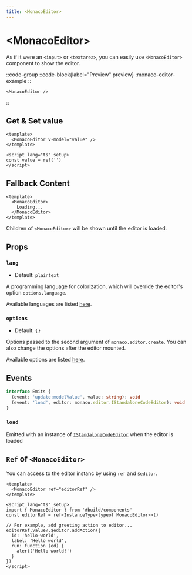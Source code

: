 ```yaml
---
title: <MonacoEditor>
---
```


# &lt;MonacoEditor&gt;
As if it were an `<input>` or `<textarea>`, you can easily use `<MonacoEditor>` component to show the editor.

::code-group
  ::code-block{label="Preview" preview}
  :monaco-editor-example
  ::
  ```vue [Code]
  <MonacoEditor />
  ```
::

## Get & Set value
```vue
<template>
  <MonacoEditor v-model="value" />
</template>

<script lang="ts" setup>
const value = ref('')
</script>
```

## Fallback Content
```vue
<template>
  <MonacoEditor>
    Loading...
  </MonacoEditor>
</template>
```
Children of `<MonacoEditor>` will be shown until the editor is loaded.

## Props
### `lang`
- Default: `plaintext`

A programming language for colorization, which will override the editor's option `options.language`.

Available languages are listed [here](https://github.com/microsoft/monaco-editor/tree/main/src/basic-languages).

### `options`
- Default: `{}`

Options passed  to the second argument of `monaco.editor.create`.
You can also change the options after the editor mounted.

Available options are listed [here](https://microsoft.github.io/monaco-editor/docs.html#interfaces/editor.IStandaloneEditorConstructionOptions.html).

## Events
```ts
interface Emits {
  (event: 'update:modelValue', value: string): void
  (event: 'load', editor: monaco.editor.IStandaloneCodeEditor): void
}
```
### `load`
Emitted with an instance of [`IStandaloneCodeEditor`](https://microsoft.github.io/monaco-editor/api/interfaces/monaco.editor.IStandaloneCodeEditor.html) when the editor is loaded

## `Ref` of `<MonacoEditor>`
You can access to the editor instanc by using `ref` and `$editor`.
```vue
<template>
  <MonacoEditor ref="editorRef" />
</template>

<script lang="ts" setup>
import { MonacoEditor } from '#build/components'
const editorRef = ref<InstanceType<typeof MonacoEditor>>()

// For example, add greeting action to editor...
editorRef.value?.$editor.addAction({
  id: 'hello-world',
  label: 'Hello world',
  run: function (ed) {
    alert('Hello world!')
  }
})
</script>
```
